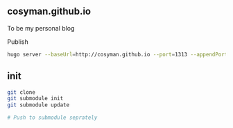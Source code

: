 ## cosyman.github.io

To be my personal blog

Publish

```bash
hugo server --baseUrl=http://cosyman.github.io --port=1313 --appendPort=false --bind=0.0.0.0
```

## init

```bash
git clone
git submodule init
git submodule update

# Push to submodule seprately
```

